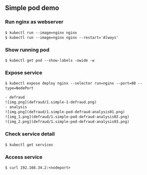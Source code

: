 ## Simple pod demo

### Run nginx as webserver

```shell
$ kubectl run --image=nginx nginx
$ kubectl run --image=nginx nginx --restart='Always'
```

### Show running pod

```shell
$ kubectl get pod --show-labels -owide -w
```

### Expose service

```shell
$ kubectl expose deploy nginx --selector run=nginx --port=80 --type=NodePort
```
    - defraud
    ![img.png](defraud/1.simple-1-defraud.png)
    - analysis
    ![img.png](defraud/1.simple-pod-defraud-analysis01.png)
    ![img_1.png](defraud/1.simple-pod-defraud-analysis02.png)
    ![img_2.png](defraud/1.simple-pod-defraud-analysis03.png)

### Check service detail

```shell
$ kubectl get services
```

### Access service

```shell
$ curl 192.168.34.2:<nodeport>
```
